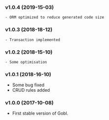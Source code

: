 ### v1.0.4 (2019-15-03)

    - ORM optimized to reduce generated code size

### v1.0.3 (2018-18-12)

    - Transaction implemented

### v1.0.2 (2018-15-10)

    - Some optimisation

### v1.0.1 (2018-16-10)

 - Some bug fixed
 - CRUD rules added

### v1.0.0 (2017-10-08)

 - First stable version of Gobl.